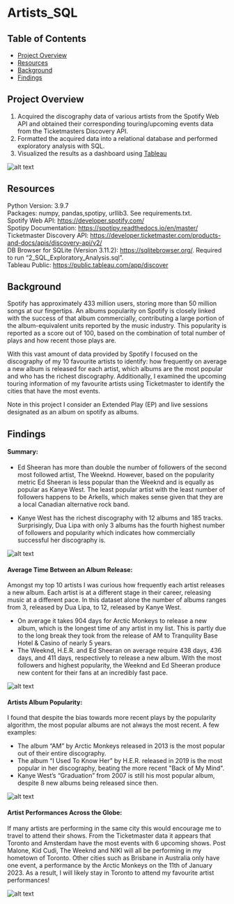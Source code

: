 # Artists_SQL

## Table of Contents
* [Project Overview](#Project-Overview)
* [Resources](#Resources)
* [Background](#Background)
* [Findings](#Findings)

## Project Overview

1. Acquired the discography data of various artists from the Spotify Web API and obtained their corresponding touring/upcoming events data from the Ticketmasters Discovery API.
2. Formatted the acquired data into a relational database and performed exploratory analysis with SQL.
3. Visualized the results as a dashboard using [Tableau](https://public.tableau.com/views/ArtistsDiscographyandEventsDashboard/Dashboard1?:language=en-US&:display_count=n&:origin=viz_share_link)

 
 ![alt text](https://github.com/MSlobody/Artists_SQL/blob/main/Data/Dashboard_Overview.PNG)

## Resources
Python Version: 3.9.7\
Packages: numpy, pandas,spotipy, urllib3. See requirements.txt.\
Spotify Web API: https://developer.spotify.com/  \
Spotipy Documentation: https://spotipy.readthedocs.io/en/master/ \
Ticketmaster Discovery API: https://developer.ticketmaster.com/products-and-docs/apis/discovery-api/v2/  \
DB Browser for SQLite (Version 3.11.2): https://sqlitebrowser.org/. Required to run “2_SQL_Exploratory_Analysis.sql”. \
Tableau Public: https://public.tableau.com/app/discover

## Background

Spotify has approximately 433 million users, storing more than 50 million songs at our fingertips. An albums popularity on Spotify is closely linked with the success of that album commercially, contributing a large portion of the album-equivalent units reported by the music industry. This popularity is reported as a score out of 100, based on the combination of total number of plays and how recent those plays are.  

With this vast amount of data provided by Spotify I focused on the discography of my 10 favourite artists to identify: how frequently on average a new album is released for each artist, which albums are the most popular and who has the richest discography. Additionally, I examined the upcoming touring information of my favourite artists using Ticketmaster to identify the cities that have the most events. 

Note in this project I consider an Extended Play (EP) and live sessions designated as an album on spotify as albums. 

## Findings

#### Summary:

- Ed Sheeran has more than double the number of followers of the second most followed artist, The Weeknd. However, based on the popularity metric Ed Sheeran is less popular than the Weeknd and is equally as popular as Kanye West. The least popular artist with the least number of followers happens to be Arkells, which makes sense given that they are a local Canadian alternative rock band. 

- Kanye West has the richest discography with 12 albums and 185 tracks. Surprisingly, Dua Lipa with only 3 albums has the fourth highest number of followers and popularity which indicates how commercially successful her discography is. 

 ![alt text](https://github.com/MSlobody/Artists_SQL/blob/main/Data/Summary_table.PNG)

#### Average Time Between an Album Release:

Amongst my top 10 artists I was curious how frequently each artist releases a new album. Each artist is at a different stage in their career, releasing music at a different pace. In this dataset alone the number of albums ranges from 3, released by Dua Lipa, to 12, released by Kanye West.  

-	On average it takes 904 days for Arctic Monkeys to release a new album, which is the longest time of any artist in my list. This is partly due to the long break they took from the release of AM to Tranquility Base Hotel & Casino of nearly 5 years. 
-	The Weeknd, H.E.R. and Ed Sheeran on average require 438 days, 436 days, and 411 days, respectively to release a new album.  With the most followers and highest popularity, the Weeknd and Ed Sheeran produce new content for their fans at an incredibly fast pace. 

 ![alt text](https://github.com/MSlobody/Artists_SQL/blob/main/Data/Avg_time_between_albums.PNG)

 #### Artists Album Popularity:
I found that despite the bias towards more recent plays by the popularity algorithm, the most popular albums are not always the most recent. A few examples:
-	The album “AM” by Arctic Monkeys released in 2013 is the most popular out of their entire discography. 
-	The album “I Used To Know Her” by H.E.R. released in 2019 is the most popular in her discography, beating the more recent "Back of My Mind".
-	Kanye West’s “Graduation” from 2007 is still his most popular album, despite 8 new albums being released since then. 

![alt text](https://github.com/MSlobody/Artists_SQL/blob/main/Data/Album_popularity.PNG)


#### Artist Performances Across the Globe:
If many artists are performing in the same city this would encourage me to travel to attend their shows. From the Ticketmaster data it appears that Toronto and Amsterdam have the most events with 6 upcoming shows. Post Malone, Kid Cudi, The Weeknd and NIKI will all be performing in my hometown of Toronto. Other cities such as Brisbane in Australia only have one event, a performance by the Arctic Monkeys on the 11th of January 2023. As a result, I will likely stay in Toronto to attend my favourite artist performances!

 ![alt text](https://github.com/MSlobody/Artists_SQL/blob/main/Data/Artist_performances.PNG)
 

